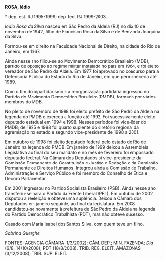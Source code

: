 **ROSA, Iédio**

\* dep. est. RJ 1995-1999; dep. fed. RJ 1999-2003.

*Iédio Rosa da Silva* nasceu em São Pedro da Aldeia (RJ) no dia 10 de
novembro de 1942, filho de Francisco Rosa da Silva e de Benvinda
Joaquina da Silva.

Formou-se em direito na Faculdade Nacional de Direito, na cidade do Rio
de Janeiro, em 1967.

Ainda nesse ano filiou-se ao Movimento Democrático Brasileiro (MDB),
partido de oposição ao regime militar instalado no país em 1964, e foi
eleito vereador de São Pedro da Aldeia. Em 1977 foi aprovado no concurso
para a Defensoria Pública do Estado do Rio de Janeiro, em que
permaneceria até 1989.

Com o fim do bipartidarismo e a reorganização partidária ingressou no
Partido do Movimento Democrático Brasileiro (PMDB), formado por vários
membros do MDB.

No pleito de novembro de 1988 foi eleito prefeito de São Pedro da Aldeia
na legenda do PMDB e exerceu a função até 1992. Foi sucessivamente
eleito deputado estadual em 1994 e 1998. Nesses períodos foi vice-líder
do PMDB; de 1995 e 1998 foi quarto suplente do diretório regional da
agremiação no estado e segundo vice-presidente de 1998 a 2001.

Em outubro de 1998 foi eleito deputado federal pelo estado do Rio de
Janeiro na legenda do PMDB. Em janeiro de 1999 deixou a Assembleia
Legislativa ao final do seu mandato e no mês de fevereiro foi empossado
deputado federal. Na Câmara dos Deputados oi vice-presidente da Comissão
Permanente de Constituição e Justiça e Redação e da Comissão Permanente
de Direitos Humanos. Integrou ainda a Comissão de Trabalho,
Administração e Serviço Público e foi membro do Conselho de Ética e
Decoro Parlamentar.

Em 2001 ingressou no Partido Socialista Brasileiro (PSB). Ainda nesse
ano transferiu-se para o Partido da Frente Liberal (PFL). Em outubro de
2002 disputou a reeleição e obteve uma suplência. Deixou a Câmara dos
Deputados em janeiro seguinte, ao final da legislatura. Em 2008
candidatou-se novamente à prefeitura de São Pedro da Aldeia na legenda
do Partido Democrático Trabalhista (PDT), mas não obteve sucesso.

Casado com Maria Isabel dos Santos Silva, com quem teve um filho.

*Sabrina Guerghe*

FONTES: AGENCIA CÂMARA (1/3/2002); CÂM. DEP.; MIN. FAZENDA; *Dia* (6/8,
14/10/2008); PDT (18/8/2008). TRIB. REG. ELEIT. AMAZONAS (3/12/2008);
TRIB. SUP. ELEIT.

